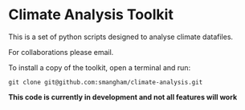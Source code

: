 
# Climate Analysis Toolkit 

This is a set of python scripts designed to analyse climate datafiles.


For collaborations please email.

To install a copy of the toolkit, open a terminal and run:

    git clone git@github.com:smangham/climate-analysis.git


**This code is currently in development and not all features will work**
